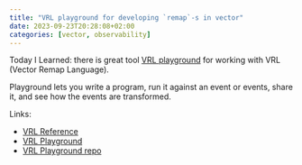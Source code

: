 ```yaml
---
title: "VRL playground for developing `remap`-s in vector"
date: 2023-09-23T20:28:08+02:00
categories: [vector, observability]
---
```


Today I Learned: there is great tool [VRL playground](https://playground.vrl.dev/) for working 
with VRL (Vector Remap Language).

Playground lets you write a program, run it against an event or events, share it, and see how the events are transformed.

Links:
- [VRL Reference](https://vector.dev/docs/reference/vrl/)
- [VRL Playground](https://playground.vrl.dev/)
- [VRL Playground repo](https://github.com/vectordotdev/vrl-web)
